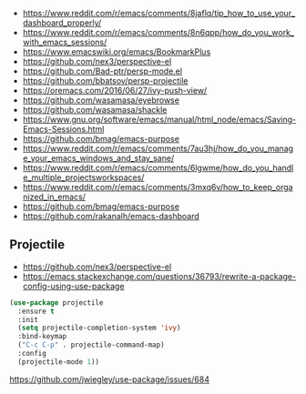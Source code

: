 - https://www.reddit.com/r/emacs/comments/8jaflq/tip_how_to_use_your_dashboard_properly/
- https://www.reddit.com/r/emacs/comments/8n6qpp/how_do_you_work_with_emacs_sessions/
- https://www.emacswiki.org/emacs/BookmarkPlus
- https://github.com/nex3/perspective-el
- https://github.com/Bad-ptr/persp-mode.el
- https://github.com/bbatsov/persp-projectile
- https://oremacs.com/2016/06/27/ivy-push-view/
- https://github.com/wasamasa/eyebrowse
- https://github.com/wasamasa/shackle
- https://www.gnu.org/software/emacs/manual/html_node/emacs/Saving-Emacs-Sessions.html
- https://github.com/bmag/emacs-purpose
- https://www.reddit.com/r/emacs/comments/7au3hj/how_do_you_manage_your_emacs_windows_and_stay_sane/
- https://www.reddit.com/r/emacs/comments/6lgwme/how_do_you_handle_multiple_projectsworkspaces/
- https://www.reddit.com/r/emacs/comments/3mxq6v/how_to_keep_organized_in_emacs/
- https://github.com/bmag/emacs-purpose
- https://github.com/rakanalh/emacs-dashboard

## Projectile

- https://github.com/nex3/perspective-el
- https://emacs.stackexchange.com/questions/36793/rewrite-a-package-config-using-use-package

```lisp
(use-package projectile
  :ensure t
  :init
  (setq projectile-completion-system 'ivy)
  :bind-keymap
  ("C-c C-p" . projectile-command-map)
  :config
  (projectile-mode 1))
```

https://github.com/jwiegley/use-package/issues/684